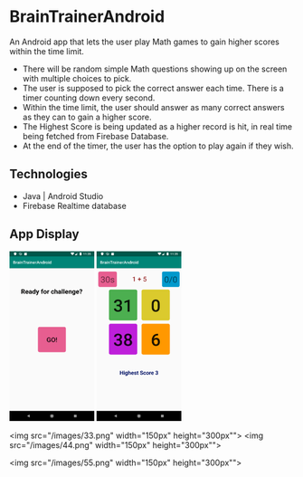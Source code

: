 # BrainTrainerAndroid
An Android app that lets the user play Math games to gain higher scores within the time limit.


* There will be random simple Math questions showing up on the screen with multiple choices to pick.
* The user is supposed to pick the correct answer each time. There is a timer counting down every second.
* Within the time limit, the user should answer as many correct answers as they can to gain a higher score.
* The Highest Score is being updated as a higher record is hit, in real time being fetched from Firebase Database.
* At the end of the timer, the user has the option to play again if they wish.



## Technologies
 * Java | Android Studio
 * Firebase Realtime database


## App Display
<p float="left">
<img src="/images/11.png" width="150px" height="300px"">
<img src="/images/22.png" width="150px" height="300px"">

<img src="/images/33.png" width="150px" height="300px"">
<img src="/images/44.png" width="150px" height="300px"">

<img src="/images/55.png" width="150px" height="300px"">
</p>